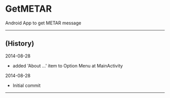GetMETAR
========

Android App to get METAR message

-----

(History)
---------
2014-08-28
- added 'About ...' item to Option Menu at MainActivity

2014-08-28
- Initial commit

---

